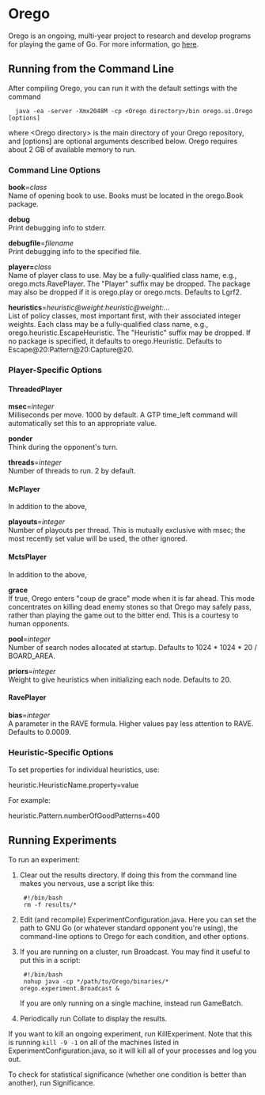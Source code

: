 # Orego

Orego is an ongoing, multi-year project to research and develop programs for playing the game of Go. For more information, go [here](https://sites.google.com/a/lclark.edu/drake/research/orego "Orego").

## Running from the Command Line

After compiling Orego, you can run it with the default settings with the command

      java -ea -server -Xmx2048M -cp <Orego directory>/bin orego.ui.Orego [options]

where &lt;Orego directory> is the main directory of your Orego repository, and [options] are optional arguments described below. Orego requires about 2 GB of available memory to run.

### Command Line Options

<strong>book</strong>=<em>class</em>  
Name of opening book to use. Books must be located in the orego.Book package.
	
<strong>debug</strong>  
Print debugging info to stderr.

<strong>debugfile</strong>=<em>filename</em>  
Print debugging info to the specified file.

<strong>player=</strong><em>class</em>  
Name of player class to use. May be a fully-qualified class name, e.g., orego.mcts.RavePlayer. The "Player" suffix may be dropped. The package may also be dropped if it is orego.play or orego.mcts. Defaults to Lgrf2.

<strong>heuristics</strong>=<em>heuristic@weight:heuristic@weight:...</em>  
List of policy classes, most important first, with their associated integer weights. Each class may be a fully-qualified class name, e.g., orego.heuristic.EscapeHeuristic. The "Heuristic" suffix may be dropped. If no package is specified, it defaults to orego.Heuristic. Defaults to Escape@20:Pattern@20:Capture@20.

### Player-Specific Options

#### ThreadedPlayer

<strong>msec</strong>=<em>integer</em>  
Milliseconds per move. 1000 by default. A GTP time_left command will automatically set this to an appropriate value.
	
<strong>ponder</strong>  
Think during the opponent's turn.
	
<strong>threads</strong>=<em>integer</em>  
Number of threads to run. 2 by default.

#### McPlayer

In addition to the above,

<strong>playouts</strong>=<em>integer</em>  
Number of playouts per thread. This is mutually exclusive with msec; the most recently set value will be used, the other ignored.

#### MctsPlayer

In addition to the above,

<strong>grace</strong>  
If true, Orego enters "coup de grace" mode when it is far ahead. This mode concentrates on killing dead enemy stones so that Orego may safely pass, rather than playing the game out to the bitter end. This is a courtesy to human opponents.

<strong>pool</strong>=<em>integer</em>    
Number of search nodes allocated at startup. Defaults to 1024 * 1024 * 20 / BOARD_AREA.

<strong>priors</strong>=<em>integer</em>    
Weight to give heuristics when initializing each node. Defaults to 20.

#### RavePlayer

<strong>bias</strong>=<em>integer</em>    
A parameter in the RAVE formula. Higher values pay less attention to RAVE. Defaults to 0.0009.

### Heuristic-Specific Options
	
To set properties for individual heuristics, use:

heuristic.HeuristicName.property=value

For example:

heuristic.Pattern.numberOfGoodPatterns=400

## Running Experiments

To run an experiment:

1. Clear out the results directory. If doing this from the command line makes you nervous, use a script like this:

        #!/bin/bash
        rm -f results/*

2. Edit (and recompile) ExperimentConfiguration.java. Here you can set the path to GNU Go
(or whatever standard opponent you're using), the command-line options to Orego for each
condition, and other options.

3. If you are running on a cluster, run Broadcast. You may find it useful to put this in a script:

        #!/bin/bash
        nohup java -cp */path/to/Orego/binaries/* orego.experiment.Broadcast &

   If you are only running on a single machine, instead run GameBatch.

4. Periodically run Collate to display the results.

If you want to kill an ongoing experiment, run KillExperiment. Note that this is running
`kill -9 -1` on all of the machines listed in ExperimentConfiguration.java, so it
will kill all of your processes and log you out.

To check for statistical significance (whether one condition is better than another), run Significance.